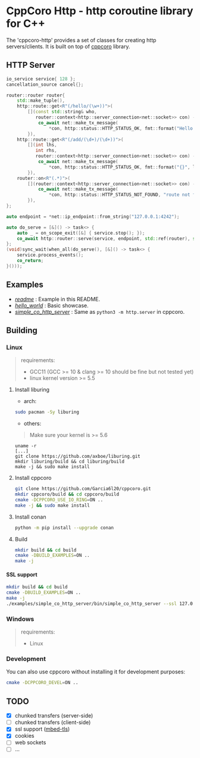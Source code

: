 # CppCoro Http - http coroutine library for C++

The 'cppcoro-http' provides a set of classes for creating http servers/clients.
It is built on top of [cppcoro](https://github.com/lewissbaker/cppcoro) library.

## HTTP Server

```c++
io_service service{ 128 };
cancellation_source cancel{};

router::router router{
    std::make_tuple(),
    http::route::get<R"(/hello/(\w+))">(
        [](const std::string& who,
           router::context<http::server_connection<net::socket>> con) -> task<> {
            co_await net::make_tx_message(
                *con, http::status::HTTP_STATUS_OK, fmt::format("Hello {} !", who));
        }),
    http::route::get<R"(/add/(\d+)/(\d+))">(
        [](int lhs,
           int rhs,
           router::context<http::server_connection<net::socket>> con) -> task<> {
            co_await net::make_tx_message(
                *con, http::status::HTTP_STATUS_OK, fmt::format("{}", lhs + rhs));
        }),
    router::on<R"(.*)">(
        [](router::context<http::server_connection<net::socket>> con) -> task<> {
            co_await net::make_tx_message(
                *con, http::status::HTTP_STATUS_NOT_FOUND, "route not found");
        }),
};

auto endpoint = *net::ip_endpoint::from_string("127.0.0.1:4242");

auto do_serve = [&]() -> task<> {
    auto _ = on_scope_exit([&] { service.stop(); });
    co_await http::router::serve(service, endpoint, std::ref(router), std::ref(cancel));
};
(void)sync_wait(when_all(do_serve(), [&]() -> task<> {
    service.process_events();
    co_return;
}()));
```

## Examples

- *[readme](./examples/readme.cpp)* : Example in this README.
- *[hello_world](./examples/hello_world.cpp)* : Basic showcase.
- *[simple_co_http_server](./examples/simple_co_http_server)* : Same as `python3 -m http.server` in cppcoro.

## Building


### Linux

> requirements:
> - GCC11 (GCC >= 10 & clang >= 10 should be fine but not tested yet)
> - linux kernel version >= 5.5

1. Install liburing
    
    - arch:
    ```bash
    sudo pacman -Sy liburing
    ```
    
    - others:
    > Make sure your kernel is >= 5.6
    ```
    uname -r
    [...]
    git clone https://github.com/axboe/liburing.git
    mkdir liburing/build && cd liburing/build
    make -j && sudo make install
    ```

1. Install cppcoro
    
    ```bash
    git clone https://github.com/Garcia6l20/cppcoro.git
    mkdir cppcoro/build && cd cppcoro/build
    cmake -DCPPCORO_USE_IO_RING=ON ..
    make -j && sudo make install
    ```

1. Install conan
    ```bash
    python -m pip install --upgrade conan
    ```

1. Build

    ```bash
    mkdir build && cd build
    cmake -DBUILD_EXAMPLES=ON ..
    make -j
    ```

#### SSL support

```bash
mkdir build && cd build
cmake -DBUILD_EXAMPLES=ON ..
make -j
./examples/simple_co_http_server/bin/simple_co_http_server --ssl 127.0.0.1:4242 .
```

### Windows

> requirements:
> - Linux
   
### Development

You can also use cppcoro without installing it for development purposes:

```bash
cmake -DCPPCORO_DEVEL=ON ..
```

## TODO

- [x] chunked transfers (server-side)
- [ ] chunked transfers (client-side)
- [x] ssl support ([mbed-tls](https://github.com/ARMmbed/mbedtls))
- [x] cookies
- [ ] web sockets
- [ ] ...
